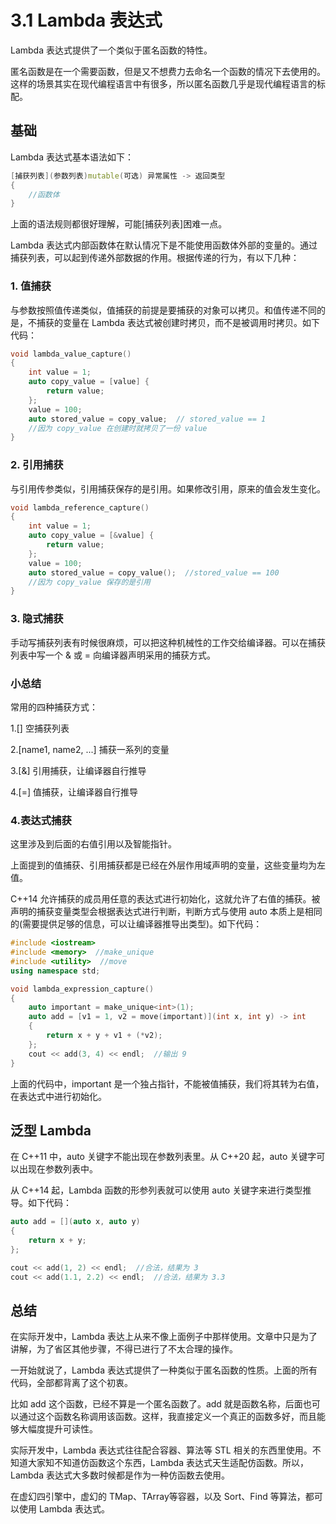 # 3.1 Lambda 表达式

Lambda 表达式提供了一个类似于匿名函数的特性。

匿名函数是在一个需要函数，但是又不想费力去命名一个函数的情况下去使用的。这样的场景其实在现代编程语言中有很多，所以匿名函数几乎是现代编程语言的标配。

## 基础

Lambda 表达式基本语法如下：

```C++
[捕获列表](参数列表)mutable(可选) 异常属性 -> 返回类型
{
    //函数体
}
```

上面的语法规则都很好理解，可能[捕获列表]困难一点。

Lambda 表达式内部函数体在默认情况下是不能使用函数体外部的变量的。通过捕获列表，可以起到传递外部数据的作用。根据传递的行为，有以下几种：

### 1. 值捕获

与参数按照值传递类似，值捕获的前提是要捕获的对象可以拷贝。和值传递不同的是，不捕获的变量在 Lambda 表达式被创建时拷贝，而不是被调用时拷贝。如下代码：

```C++
void lambda_value_capture()
{
    int value = 1;
    auto copy_value = [value] {
        return value;
    };
    value = 100;
    auto stored_value = copy_value;  // stored_value == 1
    //因为 copy_value 在创建时就拷贝了一份 value
}
```

### 2. 引用捕获

与引用传参类似，引用捕获保存的是引用。如果修改引用，原来的值会发生变化。

```C++
void lambda_reference_capture()
{
    int value = 1;
    auto copy_value = [&value] {
        return value;
    };
    value = 100;
    auto stored_value = copy_value();  //stored_value == 100
    //因为 copy_value 保存的是引用
}
```

### 3. 隐式捕获

手动写捕获列表有时候很麻烦，可以把这种机械性的工作交给编译器。可以在捕获列表中写一个 & 或 = 向编译器声明采用的捕获方式。

### 小总结

常用的四种捕获方式：

1.[] 空捕获列表

2.[name1, name2, ...] 捕获一系列的变量

3.[&] 引用捕获，让编译器自行推导

4.[=] 值捕获，让编译器自行推导

### 4.表达式捕获

这里涉及到后面的右值引用以及智能指针。

上面提到的值捕获、引用捕获都是已经在外层作用域声明的变量，这些变量均为左值。

C++14 允许捕获的成员用任意的表达式进行初始化，这就允许了右值的捕获。被声明的捕获变量类型会根据表达式进行判断，判断方式与使用 auto 本质上是相同的(需要提供足够的信息，可以让编译器推导出类型)。如下代码：

```C++
#include <iostream>
#include <memory>  //make_unique
#include <utility>  //move
using namespace std;

void lambda_expression_capture()
{
    auto important = make_unique<int>(1);
    auto add = [v1 = 1, v2 = move(important)](int x, int y) -> int
    {
        return x + y + v1 + (*v2);
    };
    cout << add(3, 4) << endl;  //输出 9
}
```

上面的代码中，important 是一个独占指针，不能被值捕获，我们将其转为右值，在表达式中进行初始化。

## 泛型 Lambda

在 C++11 中，auto 关键字不能出现在参数列表里。从 C++20 起，auto 关键字可以出现在参数列表中。

从 C++14 起，Lambda 函数的形参列表就可以使用 auto 关键字来进行类型推导。如下代码：

```C++
auto add = [](auto x, auto y)
{
    return x + y;
};

cout << add(1, 2) << endl;  //合法，结果为 3
cout << add(1.1, 2.2) << endl;  //合法，结果为 3.3
```

## 总结

在实际开发中，Lambda 表达上从来不像上面例子中那样使用。文章中只是为了讲解，为了省区其他步骤，不得已进行了不太合理的操作。

一开始就说了，Lambda 表达式提供了一种类似于匿名函数的性质。上面的所有代码，全部都背离了这个初衷。

比如 add 这个函数，已经不算是一个匿名函数了。add 就是函数名称，后面也可以通过这个函数名称调用该函数。这样，我直接定义一个真正的函数多好，而且能够大幅度提升可读性。

实际开发中，Lambda 表达式往往配合容器、算法等 STL 相关的东西里使用。不知道大家知不知道仿函数这个东西，Lambda 表达式天生适配仿函数。所以，Lambda 表达式大多数时候都是作为一种仿函数去使用。

在虚幻四引擎中，虚幻的 TMap、TArray等容器，以及 Sort、Find 等算法，都可以使用 Lambda 表达式。
